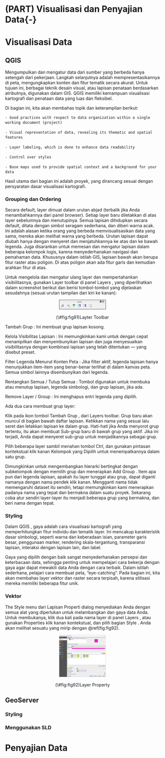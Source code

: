 # (PART) Visualisasi dan Penyajian Data{-}
# Visualisasi Data 

## QGIS

Mengumpulkan dan mengatur data dari sumber yang berbeda hanya setengah dari pekerjaan. Langkah selanjutnya adalah mempresentasikannya di peta, mengungkapkan konten dan fitur tematik secara akurat. Untuk tujuan ini, berbagai teknik desain visual, atau lapisan penataan berdasarkan atributnya, digunakan dalam GIS. QGIS memiliki kemampuan visualisasi kartografi dan penataan data yang luas dan fleksibel.

Di bagian ini, kita akan membahas topik dan keterampilan berikut:

```
- Good practices with respect to data organization within a single working document (project)

- Visual representation of data, revealing its thematic and spatial features

- Layer labeling, which is done to enhance data readability

- Control over styles

- Base maps used to provide spatial context and a background for your data
```

Hasil utama dari bagian ini adalah proyek, yang dirancang sesuai dengan persyaratan dasar visualisasi kartografi.

### Grouping dan Ordering

Secara default, layer dimuat dalam urutan abjad (terbalik jika Anda menambahkannya dari panel browser). Setiap layer baru diletakkan di atas layer sebelumnya dan menutupinya. Semua lapisan dihidupkan secara default, ditata dengan simbol seragam sederhana, dan diberi warna acak. Ini adalah alasan ketika orang yang berbeda memvisualisasikan data yang sama, mereka akan melihat warna yang berbeda. Urutan lapisan dapat diubah hanya dengan menyeret dan menjatuhkannya ke atas dan ke bawah legenda. Juga disarankan untuk memesan dan mengatur lapisan dalam beberapa kelompok logis, karena menyederhanakan navigasi dan pemahaman data. Khususnya dalam istilah GIS, lapisan bawah akan berupa fitur raster atau poligon. Di atas poligon akan ada fitur garis dan kemudian arahkan fitur di atas.

Untuk mengelola dan mengatur ulang layer dan mempertahankan visibilitasnya, gunakan Layer toolbar di panel Layers , yang diperlihatkan dalam screenshot berikut dan berisi tombol-tombol yang dijelaskan sesudahnya (sesuai urutan tampilan dari kiri ke kanan):

<div class="figure" style="text-align: center">
<img src="images/09/fig91.jpeg" alt="Layter Toolbar" width="30%" />
<p class="caption">(\#fig:fig91)Layter Toolbar</p>
</div>


Tambah Grup : Ini membuat grup lapisan kosong.

Kelola Visibilitas Lapisan : Ini memungkinkan kami untuk dengan cepat menampilkan dan menyembunyikan lapisan dan juga menyesuaikan visibilitasnya dengan kombinasi lapisan yang telah ditentukan — yang disebut preset.

Filter Legenda Menurut Konten Peta : Jika filter aktif, legenda lapisan hanya menunjukkan item-item yang benar-benar terlihat di dalam kanvas peta. Semua simbol lainnya disembunyikan dari legenda.

Rentangkan Semua / Tutup Semua : Tombol digunakan untuk membuka atau menutup lapisan, legenda simbologi, dan grup lapisan, jika ada.

Remove Layer / Group : Ini menghapus entri legenda yang dipilih.

Ada dua cara membuat grup layer:

Klik pada ikon tombol Tambah Grup , dari Layers toolbar. Grup baru akan muncul di bagian bawah daftar lapisan. Ketikkan nama yang sesuai lalu seret dan letakkan lapisan ke dalam grup. Hati-hati jika Anda menyorot grup tertentu, itu akan membuat Sub-grup baru di bawah grup yang aktif. Jika ini terjadi, Anda dapat menyeret sub-grup untuk menjadikannya sebagai grup.

Pilih beberapa layer sambil menahan tombol Ctrl, dan gunakan pintasan kontekstual klik kanan Kelompok yang Dipilih untuk menempatkannya dalam satu grup.

Dimungkinkan untuk mengembangkan hierarki bertingkat dengan subkelompok dengan memilih grup dan menerapkan Add Group . Item apa pun dari legenda lapisan, apakah itu layer tunggal atau grup, dapat diganti namanya dengan nama pendek klik kanan. Mengganti nama tidak memengaruhi dataset itu sendiri, tetapi memungkinkan kami menerapkan padanya nama yang tepat dan bermakna dalam suatu proyek. Sekarang coba atur sendiri layer-layer itu menjadi beberapa grup yang bermakna, dan beri nama dengan tepat.

### Styling

Dalam QGIS , gaya adalah cara visualisasi kartografi yang memperhitungkan fitur individu dan tematik layer. Ini mencakup karakteristik dasar simbologi, seperti warna dan keberadaan isian, parameter garis besar, penggunaan marker, rendering skala-tergantung, transparansi lapisan, interaksi dengan lapisan lain, dan label.

Gaya yang dipilih dengan baik sangat menyederhanakan persepsi dan keterbacaan data, sehingga penting untuk mempelajari cara bekerja dengan gaya agar dapat mewakili data Anda dengan cara terbaik. Dalam istilah sederhana, pelajari cara membuat peta, “eye-catching”. Pada bagian ini, kita akan membahas layer vektor dan raster secara terpisah, karena stilisasi mereka memiliki beberapa fitur unik.


### Vektor

The Style menu dari Lapisan Properti dialog menyediakan Anda dengan semua alat yang diperlukan untuk melambangkan dan gaya data Anda. Untuk membukanya, klik dua kali pada nama layer di panel Layers , atau gunakan Properties klik kanan kontekstual, dan pilih bagian Style . Anda akan melihat sesuatu yang mirip dengan \@ref(fig:fig92).

<div class="figure" style="text-align: center">
<img src="images/09/fig92.png" alt="Layer Property" width="30%" />
<p class="caption">(\#fig:fig92)Layer Property</p>
</div>

## GeoServer

### Styling

### Menggunakan SLD 






# Penyajian Data

